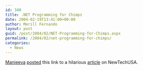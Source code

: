 ```yaml
---
id: 340
title: .NET Programming for Chimps
date: 2004-02-19T13:41:00+00:00
author: Merill Fernando
layout: post
guid: /post/2004/02/NET-Programming-for-Chimps.aspx
permalink: /2004/02/net-programming-for-chimps/
categories:
  - News
---
```

<body xmlns="http://www.w3.org/1999/xhtml">
    <div class="Section1">
        <p class="MsoNormal">
            <a href="http://www.manjeeva.net/">Manjeeva</a> <a href="http://manjeeva.blogdrive.com/archive/cm-2_cy-2004_m-2_d-16_y-2004_o-0.html">posted</a> this
            link to a hilarious <a href="http://www.newtechusa.com/humor/higherprimate.asp">article</a> on
            NewTechUSA.
        </p>
    </div>
</body>